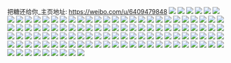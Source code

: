 把糖还给你_主页地址: https://weibo.com/u/6409479848 
![](https://wx4.sinaimg.cn/mw2000/006ZLwvegy1h9bmypbc9hj30u00u0tdn.jpg) 
![](https://wx4.sinaimg.cn/mw2000/006ZLwvegy1h8m3ls3rewj31s02dc7wi.jpg) 
![](https://wx4.sinaimg.cn/mw2000/006ZLwvegy1h8ldy5cdzvj30u01uodnu.jpg) 
![](https://wx4.sinaimg.cn/mw2000/006ZLwvegy1h8hx79p53xj30u00tgq6x.jpg) 
![](https://wx4.sinaimg.cn/mw2000/006ZLwvegy1h8gcur9aqsj32dc2dc7wi.jpg) 
![](https://wx4.sinaimg.cn/mw2000/006ZLwvegy1h8gcutbsvvj32dc2dcx6q.jpg) 
![](https://wx4.sinaimg.cn/mw2000/006ZLwvegy1h8gcuvagvlj32dc2dcx6q.jpg) 
![](https://wx4.sinaimg.cn/mw2000/006ZLwvegy1h8e41vymvdj32bc334e83.jpg) 
![](https://wx4.sinaimg.cn/mw2000/006ZLwvegy1h8d5gv1wpgj30u01uowri.jpg) 
![](https://wx4.sinaimg.cn/mw2000/006ZLwvegy1h8csbxydo9j32dc2dcb2b.jpg) 
![](https://wx4.sinaimg.cn/mw2000/006ZLwvegy1h8btkgyionj32dc2dcb2a.jpg) 
![](https://wx4.sinaimg.cn/mw2000/006ZLwvegy1h8btkj2j6bj32dc2dcb2b.jpg) 
![](https://wx4.sinaimg.cn/mw2000/006ZLwvegy1h8beemu6k4j32dc2dc1ky.jpg) 
![](https://wx4.sinaimg.cn/mw2000/006ZLwvegy1h8aqko6649j32982xlhdu.jpg) 
![](https://wx4.sinaimg.cn/mw2000/006ZLwvegy1h8aqi8vtgaj32dc2dchdv.jpg) 
![](https://wx4.sinaimg.cn/mw2000/006ZLwvegy1h8aqiaral8j32dc2dcnpg.jpg) 
![](https://wx4.sinaimg.cn/mw2000/006ZLwvegy1h8aqidaljxj32dc2dcb2a.jpg) 
![](https://wx4.sinaimg.cn/mw2000/006ZLwvegy1h8aqieyhz0j32dc2dcx6p.jpg) 
![](https://wx4.sinaimg.cn/mw2000/006ZLwvegy1h8aqihgrqxj32dc2dcx6r.jpg) 
![](https://wx4.sinaimg.cn/mw2000/006ZLwvegy1h8aqj79kadj32dc2dchdt.jpg) 
![](https://wx4.sinaimg.cn/mw2000/006ZLwvegy1h82fzcgh72j33gg56o4qt.jpg) 
![](https://wx4.sinaimg.cn/mw2000/006ZLwvegy1h82fzg6q9rj33gg56ohdw.jpg) 
![](https://wx4.sinaimg.cn/mw2000/006ZLwvegy1h82fzl750vj33gg56o4qu.jpg) 
![](https://wx4.sinaimg.cn/mw2000/006ZLwvegy1h82fzwp3d8j33gg56onpi.jpg) 
![](https://wx4.sinaimg.cn/mw2000/006ZLwvegy1h82g01yvo4j33gg56ou13.jpg) 
![](https://wx4.sinaimg.cn/mw2000/006ZLwvegy1h82g09k2s8j356o3gg7wn.jpg) 
![](https://wx4.sinaimg.cn/mw2000/006ZLwvegy1h82fzp4zwrj356o3ggqv7.jpg) 
![](https://wx4.sinaimg.cn/mw2000/006ZLwvegy1h80i2kx5rgj33gg56ob2c.jpg) 
![](https://wx4.sinaimg.cn/mw2000/006ZLwvegy1h80i2nmu5yj33gg56oqv7.jpg) 
![](https://wx4.sinaimg.cn/mw2000/006ZLwvegy1h80i2tixq4j356o3ggnpl.jpg) 
![](https://wx4.sinaimg.cn/mw2000/006ZLwvegy1h80i30p9x4j356o3ggx6v.jpg) 
![](https://wx4.sinaimg.cn/mw2000/006ZLwvegy1h80i3600jij33gg56oe87.jpg) 
![](https://wx4.sinaimg.cn/mw2000/006ZLwvegy1h80i3cmy8hj33gg56ob2g.jpg) 
![](https://wx4.sinaimg.cn/mw2000/006ZLwvegy1h80fqz4c3mj33gg56o1l8.jpg) 
![](https://wx4.sinaimg.cn/mw2000/006ZLwvegy1h80ftfygnbj33gg56ox6z.jpg) 
![](https://wx4.sinaimg.cn/mw2000/006ZLwvegy1h80ftnb73mj33gg56o4qy.jpg) 
![](https://wx4.sinaimg.cn/mw2000/006ZLwvegy1h80ftv1xz8j356o3gg7wp.jpg) 
![](https://wx4.sinaimg.cn/mw2000/006ZLwvegy1h80fu2nc4wj356o3gge8b.jpg) 
![](https://wx4.sinaimg.cn/mw2000/006ZLwvegy1h80fu9ceicj356o3ggnpm.jpg) 
![](https://wx4.sinaimg.cn/mw2000/006ZLwvegy1h7scr09xr4j30eb0bg74b.jpg) 
![](https://wx4.sinaimg.cn/mw2000/006ZLwvegy1h7qtulhvowj32dc35s4qq.jpg) 
![](https://wx4.sinaimg.cn/mw2000/006ZLwvegy1h7qtui8wwaj32dc35s7wi.jpg) 
![](https://wx4.sinaimg.cn/mw2000/006ZLwvegy1h7qtugqk5xj32dc35sx6q.jpg) 
![](https://wx4.sinaimg.cn/mw2000/006ZLwvegy1h7qtuj3xq3j31r0340kjl.jpg) 
![](https://wx4.sinaimg.cn/mw2000/006ZLwvegy1h7qtujxdyzj31r0340nh0.jpg) 
![](https://wx4.sinaimg.cn/mw2000/006ZLwvegy1h7qtukl0bbj31r0340qkm.jpg) 
![](https://wx4.sinaimg.cn/mw2000/006ZLwvegy1h7qtums7vzj31r0340x6p.jpg) 
![](https://wx4.sinaimg.cn/mw2000/006ZLwvegy1h7qtunpogsj31r03407vf.jpg) 
![](https://wx4.sinaimg.cn/mw2000/006ZLwvegy1h7qtup3gnzj31r0340b2a.jpg) 
![](https://wx4.sinaimg.cn/mw2000/006ZLwvegy1h7hw3rlicwj31s02dcqv5.jpg) 
![](https://wx4.sinaimg.cn/mw2000/006ZLwvegy1h7eajntl1fj335s2dchdw.jpg) 
![](https://wx4.sinaimg.cn/mw2000/006ZLwvegy1h7eajqgy70j335s2dctvr.jpg) 
![](https://wx4.sinaimg.cn/mw2000/006ZLwvegy1h7dce3whb0j32dc35su10.jpg) 
![](https://wx4.sinaimg.cn/mw2000/006ZLwvegy1h7dce6j5y8j32dc35skjn.jpg) 
![](https://wx4.sinaimg.cn/mw2000/006ZLwvegy1h7dce8b4flj32dc35sqv5.jpg) 
![](https://wx4.sinaimg.cn/mw2000/006ZLwvegy1h7dceagj77j32dc35s7op.jpg) 
![](https://wx4.sinaimg.cn/mw2000/006ZLwvegy1h6zfl5p54jj32dc35s4qs.jpg) 
![](https://wx4.sinaimg.cn/mw2000/006ZLwvegy1h6zfl72863j32dc35se83.jpg) 
![](https://wx4.sinaimg.cn/mw2000/006ZLwvegy1h6zfl8o3m6j32dc35sh0i.jpg) 
![](https://wx4.sinaimg.cn/mw2000/006ZLwvegy1h6zfldtnk7j32dc35su0z.jpg) 
![](https://wx4.sinaimg.cn/mw2000/006ZLwvegy1h6zflevlhbj32dc35sqv5.jpg) 
![](https://wx4.sinaimg.cn/mw2000/006ZLwvegy1h6zflg58afj32dc35sx6q.jpg) 
![](https://wx4.sinaimg.cn/mw2000/006ZLwvegy1h6zflhc7qkj32dc35shdu.jpg) 
![](https://wx4.sinaimg.cn/mw2000/006ZLwvegy1h6zflix1iqj335s2dce84.jpg) 
![](https://wx4.sinaimg.cn/mw2000/006ZLwvegy1h6zflkh0mbj32dc35s4qq.jpg) 
![](https://wx4.sinaimg.cn/mw2000/006ZLwvegy1h6zflmbozej32dc35skjl.jpg) 
![](https://wx4.sinaimg.cn/mw2000/006ZLwvegy1h6zflntfrpj32dc35se83.jpg) 
![](https://wx4.sinaimg.cn/mw2000/006ZLwvegy1h6zflp79doj32dc35s7wj.jpg) 
![](https://wx4.sinaimg.cn/mw2000/006ZLwvegy1h6zflr7odrj32dc35snpf.jpg) 
![](https://wx4.sinaimg.cn/mw2000/006ZLwvegy1h6zflt0z8fj32dc35s4qs.jpg) 
![](https://wx4.sinaimg.cn/mw2000/006ZLwvegy1h6zfludqpjj335s2dce83.jpg) 
![](https://wx4.sinaimg.cn/mw2000/006ZLwvegy1h6zflvqr5cj335s2dcawu.jpg) 
![](https://wx4.sinaimg.cn/mw2000/006ZLwvegy1h6zflx9541j335s2dc1kx.jpg) 
![](https://wx4.sinaimg.cn/mw2000/006ZLwvegy1h6zflychzdj32dc35sqv5.jpg) 
![](https://wx4.sinaimg.cn/mw2000/006ZLwvegy1h6ncfs9hrqj335s2dcafo.jpg) 
![](https://wx4.sinaimg.cn/mw2000/006ZLwvegy1h6as7x1de4j32dc2dcn9d.jpg) 
![](https://wx4.sinaimg.cn/mw2000/006ZLwvegy1h6a6vkxjtcj32c03401ky.jpg) 
![](https://wx4.sinaimg.cn/mw2000/006ZLwvegy1h5unoaetyvj335s2dcqv1.jpg) 
![](https://wx4.sinaimg.cn/mw2000/006ZLwvegy1h5nptpali9j30u00e93ze.jpg) 
![](https://wx4.sinaimg.cn/mw2000/006ZLwvegy1h5jivr29ohj335s2dc7wk.jpg) 
![](https://wx4.sinaimg.cn/mw2000/006ZLwvegy1h5jit3nkezj30pb0ucn33.jpg) 
![](https://wx4.sinaimg.cn/mw2000/006ZLwvegy1h5jij3skmqj32dc35shdv.jpg) 
![](https://wx4.sinaimg.cn/mw2000/006ZLwvegy1h5jij1nhfyj32dc35su0y.jpg) 
![](https://wx4.sinaimg.cn/mw2000/006ZLwvegy1h5jij0czfmj30qo0zktkx.jpg) 
![](https://wx4.sinaimg.cn/mw2000/006ZLwvegy1h5jiizplf2j30u0140asi.jpg) 
![](https://wx4.sinaimg.cn/mw2000/006ZLwvegy1h5jiecu4zaj32dc35shdu.jpg) 
![](https://wx4.sinaimg.cn/mw2000/006ZLwvegy1h4yismilu4j31bm0u0ajd.jpg) 
![](https://wx4.sinaimg.cn/mw2000/006ZLwvegy1h43u6ixxmxj32bc2bcx6s.jpg) 
![](https://wx4.sinaimg.cn/mw2000/006ZLwvegy1h3x90gonw1j32dc2dckjm.jpg) 
![](https://wx4.sinaimg.cn/mw2000/006ZLwvegy1h3w6ll3p5fj32dc35sx6p.jpg) 
![](https://wx4.sinaimg.cn/mw2000/006ZLwvegy1h3w6lm85vdj32dc35se82.jpg) 
![](https://wx4.sinaimg.cn/mw2000/006ZLwvegy1h3w6lnimxbj32dc35su0y.jpg) 
![](https://wx4.sinaimg.cn/mw2000/006ZLwvegy1h3w6loptfkj32dc35s1ky.jpg) 
![](https://wx4.sinaimg.cn/mw2000/006ZLwvegy1h3w6lq1lhtj32dc35skjm.jpg) 
![](https://wx4.sinaimg.cn/mw2000/006ZLwvegy1h3w6lse21zj32dc35su0x.jpg) 
![](https://wx4.sinaimg.cn/mw2000/006ZLwvegy1h3w6ltngkkj32dc35su0x.jpg) 
![](https://wx4.sinaimg.cn/mw2000/006ZLwvegy1h3w6lvrkrwj32dc35snpd.jpg) 
![](https://wx4.sinaimg.cn/mw2000/006ZLwvegy1h3w6lxc1xwj32dc35skjm.jpg) 
![](https://wx4.sinaimg.cn/mw2000/006ZLwvegy1h3w5pmtt3qj30u0140tdo.jpg) 
![](https://wx4.sinaimg.cn/mw2000/006ZLwvegy1h3u6fjggzxj31400u0ad0.jpg) 
![](https://wx4.sinaimg.cn/mw2000/006ZLwvely1h3q4hk3lk4j30nl09s0st.jpg) 
![](https://wx4.sinaimg.cn/mw2000/006ZLwvegy1h3nfh8y2glj30ym0qo0uu.jpg) 
![](https://wx4.sinaimg.cn/mw2000/006ZLwvegy1gvl0f9g1yaj63342bc4qr02.jpg) 
![](https://wx4.sinaimg.cn/mw2000/006ZLwvegy1gvjttgajh9j63342bcb2902.jpg) 
![](https://wx4.sinaimg.cn/mw2000/006ZLwvegy1gvis7t1hwhj60tk0trad302.jpg) 
![](https://wx4.sinaimg.cn/mw2000/006ZLwvegy1gvdolokbv3j61400u0gq802.jpg) 
![](https://wx4.sinaimg.cn/mw2000/006ZLwvegy1guz4zoptdjj60vc15sdu202.jpg) 
![](https://wx4.sinaimg.cn/mw2000/006ZLwvegy1guylebwyw9j60u01t0gvc02.jpg) 
![](https://wx4.sinaimg.cn/mw2000/006ZLwvegy1guylecgguyj60u01t0qav02.jpg) 
![](https://wx4.sinaimg.cn/mw2000/006ZLwvegy1gu9eohclm8j61400u07d602.jpg) 
![](https://wx4.sinaimg.cn/mw2000/006ZLwvegy1gt1ssgxh6aj30j60j6q4r.jpg) 
![](https://wx4.sinaimg.cn/mw2000/006ZLwvegy1gst8ak0ohij31400u018b.jpg) 
![](https://wx4.sinaimg.cn/mw2000/006ZLwvegy1gsscz7a2nhj31400u0tex.jpg) 
![](https://wx4.sinaimg.cn/mw2000/006ZLwvegy1gr53qclrd4j30go0goaap.jpg) 
![](https://wx4.sinaimg.cn/mw2000/006ZLwvegy1gr33cz974kj32bc3344qr.jpg) 

